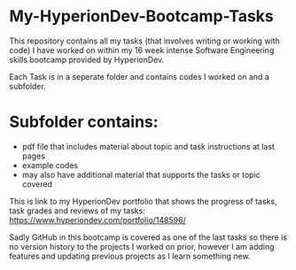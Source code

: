 # My-HyperionDev-Bootcamp-Tasks

This repository contains all my tasks (that involves writing or working with code) I have worked on within my 16 week intense Software Engineering skills bootcamp provided by HyperionDev.

Each Task is in a seperate folder and contains codes I worked on and a subfolder.
# Subfolder contains:
  - pdf file that includes material about topic and task instructions at last pages
  - example codes
  - may also have additional material that supports the tasks or topic covered

This is link to my HyperionDev portfolio that shows the progress of tasks, task grades and reviews of my tasks: https://www.hyperiondev.com/portfolio/148596/

Sadly GitHub in this bootcamp is covered as one of the last tasks so there is no version history to the projects I worked on prior, however I am adding features and updating previous projects as I learn something new.
